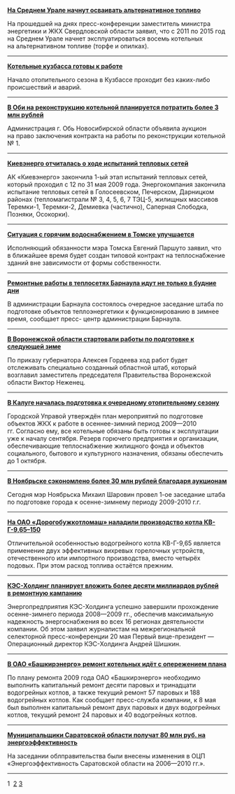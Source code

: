 [ **На Среднем Урале начнут осваивать альтернативное
топливо**](http://www.teplokomplekt.com/news/141110_1.shtml)

На прошедшей на днях пресс-конференции заместитель министра энергетики и ЖКХ
Свердловской области заявил, что с 2011 по 2015 год на Среднем Урале начнет
эксплуатироваться восемь котельных на альтернативном топливе (торфе и
опилках).

* * *

[ **Котельные кузбасса готовы к
работе**](http://www.teplokomplekt.com/news/220909_1.shtml)

Начало отопительного сезона в Кузбассе проходит без каких-либо происшествий и
аварий.

* * *

[ **В Оби на реконструкцию котельной планируется потратить более 3 млн
рублей**](http://www.teplokomplekt.com/news/040609_1.shtml)

Администрация г. Обь Новосибирской области объявила аукцион на право
заключения контракта на работы по реконструкции котельной № 1.

* * *

[ **Киевэнерго отчиталась о ходе испытаний тепловых
сетей**](http://www.teplokomplekt.com/news/040609_2.shtml)

АК «Киевэнерго» закончила 1-ый этап испытаний тепловых сетей, который проходил
с 12 по 31 мая 2009 года. Энергокомпания закончила испытание тепловых сетей в
Голосеевском, Печерском, Дарницком районах (тепломагистрали № 3, 4, 5, 6, 7
ТЭЦ-5, жилищных массивов Теремки-1, Теремки-2, Демиевка (частично), Саперная
Слободка, Позняки, Осокорки).

* * *

[ **Ситуация с горячим водоснабжением в Томске
улучшается**](http://www.teplokomplekt.com/news/040609_3.shtml)

Исполняющий обязанности мэра Томска Евгений Паршуто заявил, что в ближайшее
время будет создан типовой контракт на теплоснабжение зданий вне зависимости
от формы собственности.

* * *

[ **Ремонтные работы в теплосетях Барнаула идут не только в будние
дни**](http://www.teplokomplekt.com/news/310509_1.shtml)

В администрации Барнаула состоялось очередное заседание штаба по подготовке
объектов теплоэнергетики к функционированию в зимнее время, сообщает пресс-
центр администрации Барнаула.

* * *

[ **В Воронежской области стартовали работы по подготовке к следующей
зиме**](http://www.teplokomplekt.com/news/310509_2.shtml)

По приказу губернатора Алексея Гордеева ход работ будет отслеживать специально
созданный областной штаб, который возглавил заместитель председателя
Правительства Воронежской области Виктор Неженец.

* * *

[ **В Калуге началась подготовка к очередному отопительному
сезону**](http://www.teplokomplekt.com/news/310509_3.shtml)

Городской Управой утверждён план мероприятий по подготовке объектов ЖКХ к
работе в осеннее-зимний период 2009—2010 гг. Согласно ему, все котельные
обязаны быть готовы к эксплуатации уже к началу сентября. Резерв горючего
предприятия и организации, обеспечивающие теплоснабжение жилищного фонда и
объектов социального, бытового и культурного назначения, обязаны обеспечить до
1 октября.

* * *

[ **В Ноябрьске сэкономлено более 30 млн рублей благодаря
аукционам**](http://www.teplokomplekt.com/news/310509_4.shtml)

Сегодня мэр Ноябрьска Михаил Шаровин провел 1-ое заседание штаба по подготовке
города к осенне-зимнему периоду 2009-2010 г.г.

* * *

[ **На ОАО «Дорогобужкотломаш» наладили производство котла
КВ-Г-9,65–150**](http://www.teplokomplekt.com/news/210509_3.shtml)

Отличительной особенностью водогрейного котла КВ-Г-9,65 является применение
двух эффективных вихревых горелочных устройств, отечественного или импортного
производства, вместо четырёх подовых. При этом расход топлива остаётся
прежним.

* * *

[ **КЭС-Холдинг планирует вложить более десяти миллиардов рублей в ремонтную
кампанию**](http://www.teplokomplekt.com/news/210509_2.shtml)

Энергопредприятия КЭС-Холдинга успешно завершили прохождение осенне-зимнего
периода 2008—2009 гг., обеспечив максимальную надежность энергоснабжения во
всех 16 регионах деятельности компании. Об этом заявил журналистам на
межрегиональной селекторной пресс-конференции 20 мая Первый вице-президент —
Операционный директор КЭС-Холдинга Андрей Шишкин.

* * *

[ **В ОАО «Башкирэнерго» ремонт котельных идёт с опережением
плана**](http://www.teplokomplekt.com/news/210509_1.shtml)

По плану ремонта 2009 года ОАО «Башкирэнерго» необходимо выполнить капитальный
ремонт десяти паровых и тринадцати водогрейных котлов, а также текущий ремонт
57 паровых и 188 водогрейных котлов. Как сообщает пресс-служба компании, к 8
мая был выполнен капитальный ремонт двух паровых и двух водогрейных котлов,
текущий ремонт 24 паровых и 40 водогрейных котлов.

* * *

[ **Муниципальщики Саратовской области получат 80 млн руб. на
энергоэффективность**](http://www.teplokomplekt.com/news/070509_2.shtml)

На заседании облправительства были внесены изменения в ОЦП
«Энергоэффективность Саратовской области на 2006—2010 гг.».

* * *

1  [2](http://www.teplokomplekt.com/news/news310509.shtml)
[3](http://www.teplokomplekt.com/news/news230409.shtml)

